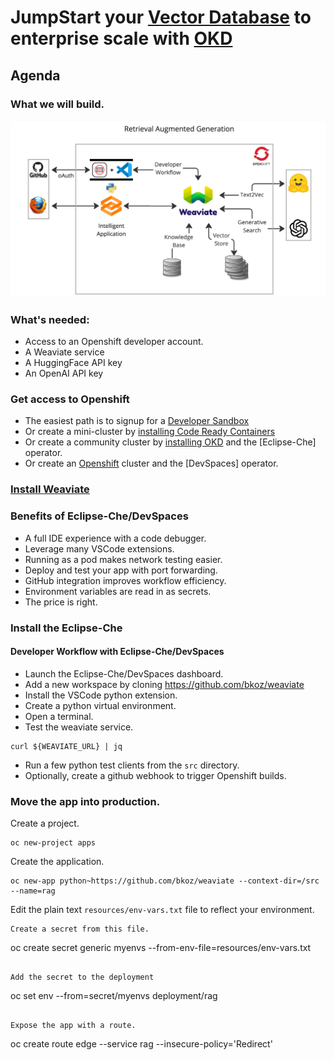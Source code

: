 # JumpStart your [Vector Database](https://weaviate.io/) to enterprise scale with [OKD](httos://okd.io)

## Agenda

### What we will build.
![rag-demo](images/retrieval-augmented-generation.jpg "retrieval augmented generative search")

### What's needed:
- Access to an Openshift developer account.
- A Weaviate service
- A HuggingFace API key
- An OpenAI API key

### Get access to Openshift
- The easiest path is to signup for a [Developer Sandbox](https://developers.redhat.com/developer-sandbox)
- Or create a mini-cluster by [installing Code Ready Containers](https://www.okd.io/crc/)
- Or create a community cluster by [installing OKD](https://www.okd.io/installation/) and the [Eclipse-Che] operator.
- Or create an [Openshift](https://www.redhat.com/en/technologies/cloud-computing/openshift) cluster and the [DevSpaces] operator.

### [Install Weaviate](install-weaviate.md)

### Benefits of Eclipse-Che/DevSpaces
- A full IDE experience with a code debugger.
- Leverage many VSCode extensions.
- Running as a pod makes network testing easier.
- Deploy and test your app with port forwarding.
- GitHub integration improves workflow efficiency.
- Environment variables are read in as secrets.
- The price is right.

### Install the Eclipse-Che

#### Developer Workflow with Eclipse-Che/DevSpaces
- Launch the Eclipse-Che/DevSpaces dashboard.
- Add a new workspace by cloning https://github.com/bkoz/weaviate
- Install the VSCode python extension.
- Create a python virtual environment.
- Open a terminal.
- Test the weaviate service.
```
curl ${WEAVIATE_URL} | jq
```
- Run a few python test clients from the `src` directory.
- Optionally, create a github webhook to trigger Openshift builds.

### Move the app into production.
Create a project.
```
oc new-project apps
```
Create the application.
```
oc new-app python~https://github.com/bkoz/weaviate --context-dir=/src --name=rag
```

Edit the plain text `resources/env-vars.txt` file to reflect your environment.
```
Create a secret from this file.
```
oc create secret generic myenvs --from-env-file=resources/env-vars.txt
```

Add the secret to the deployment
```
oc set env --from=secret/myenvs deployment/rag
```

Expose the app with a route.
```
oc create route edge --service rag --insecure-policy='Redirect'
```
